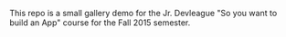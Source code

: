 This repo is a small gallery demo for the Jr. Devleague
"So you want to build an App" course for the Fall 2015
semester.
